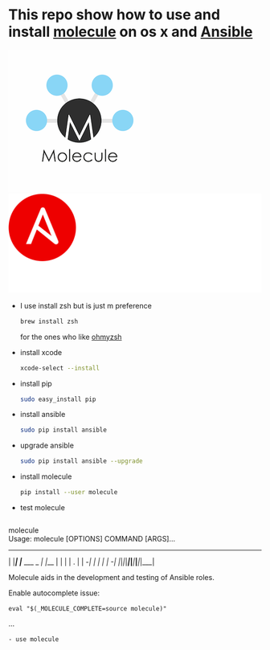 

# This repo show how to use and install [molecule](https://molecule.readthedocs.io/en/stable/index.html) on os x and [Ansible](https://www.ansible.com/) 

![alt text](./molecule.png "molecule") ![alt text](./Logo-Red_Hat-Ansible-A-Reverse-SVG.svg "ansible") 

- I use install zsh but is just m preference
  ```bash
  brew install zsh
  ``` 
  for the ones who like [ohmyzsh](https://github.com/ohmyzsh/ohmyzsh)

- install xcode
  ```bash
  xcode-select --install
  ```
- install pip 
  ```bash
  sudo easy_install pip 
  ```
- install ansible
  ```bash
  sudo pip install ansible
  ```
- upgrade ansible
  ```bash
  sudo pip install ansible --upgrade 
  ```
- install molecule
  ```bash
  pip install --user molecule
  ```
- test molecule
  ```bash
molecule                                                                                                                      
Usage: molecule [OPTIONS] COMMAND [ARGS]...

   _____     _             _
  |     |___| |___ ___ _ _| |___
  | | | | . | | -_|  _| | | | -_|
  |_|_|_|___|_|___|___|___|_|___|

  Molecule aids in the development and testing of Ansible roles.

  Enable autocomplete issue:

    eval "$(_MOLECULE_COMPLETE=source molecule)"
  ...
  ```
- use molecule 

